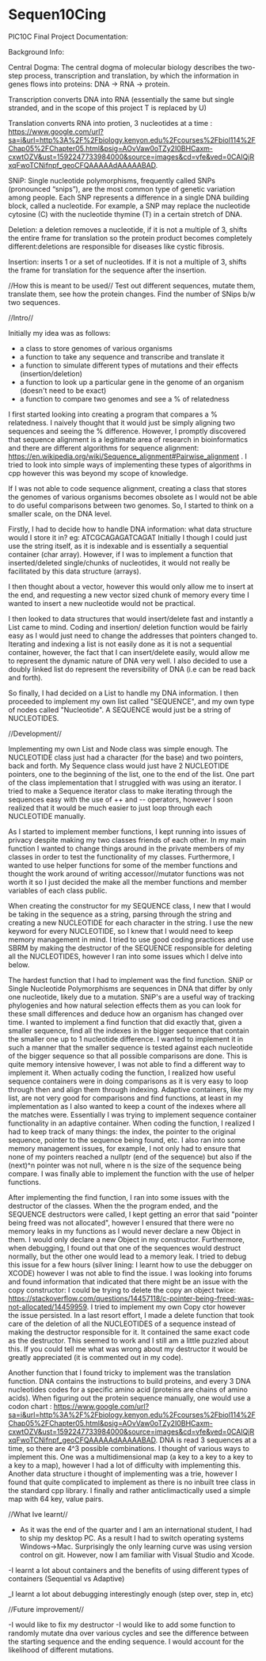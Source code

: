 # Sequen10Cing
PIC10C Final Project Documentation:


Background Info:

Central Dogma: 
The central dogma of molecular biology describes the two-step process, transcription and translation, by which the information in genes flows into proteins: DNA → RNA → protein.

Transcription converts DNA into RNA (essentially the same but single stranded, and in the scope of this project T is replaced by U)

Translation converts RNA into protien, 3 nucleotides at a time : https://www.google.com/url?sa=i&url=http%3A%2F%2Fbiology.kenyon.edu%2Fcourses%2Fbiol114%2FChap05%2FChapter05.html&psig=AOvVaw0oTZy2I0BHCaxm-cxwtOZV&ust=1592247733984000&source=images&cd=vfe&ved=0CAIQjRxqFwoTCNifnpf_geoCFQAAAAAdAAAAABAD.

SNiP:
Single nucleotide polymorphisms, frequently called SNPs (pronounced “snips”), are the most common type of genetic variation among people. Each SNP represents a difference in a single DNA building block, called a nucleotide. For example, a SNP may replace the nucleotide cytosine (C) with the nucleotide thymine (T) in a certain stretch of DNA.

Deletion: a deletion removes a nucleotide, if it is not a multiple of 3, shifts the entire frame for translation so the protein product becomes completely different:deletions are responsible for diseases like cystic fibrosis.

Insertion: inserts 1 or a set of nucleotides. If it is not a multiple of 3, shifts the frame for translation for the sequence after the insertion.

//How this is meant to be used//
Test out different sequences, mutate them, translate them, see how the protein changes.
Find the number of SNips b/w two sequences.



//Intro//

Initially my idea was as follows: 
- a class to store genomes of various organisms
- a function to take any sequence and transcribe and translate it
- a function to simulate different types of mutations and their effects (insertion/deletion)
- a function to look up a particular gene in the genome of an organism (doesn't need to be exact)
- a function to compare two genomes and see a % of relatedness

I first started looking into creating a program that compares a % relatedness. I naively thought that it would just be simply aligning two sequences and seeing the % difference. However, I promptly discovered that sequence alignment is a legitimate area of research in bioinformatics and there are different algorithms for sequence alignment: https://en.wikipedia.org/wiki/Sequence_alignment#Pairwise_alignment . I tried to look into simple ways of implementing these types of algorithms in cpp however this was beyond my scope of knowledge.

If I was not able to code sequence alignment, creating a class that stores the genomes of various organisms becomes obsolete as I would not be able to do useful comparisons between two genomes. So, I started to think on a smaller scale, on the DNA level.

Firstly, I had to decide how to handle DNA information: what data structure would I store it in? eg: ATCGCAGAGATCAGAT
Initially I though I could just use the string itself, as it is indexable and is essentially a sequential container (char array). However, if I was to implement a function that inserted/deleted single/chunks of nucleotides, it would not really be facilitated by this data structure (arrays).

I then thought about a vector, however this would only allow me to insert at the end, and requesting a new vector sized chunk of memory every time I wanted to insert a new nucleotide would not be practical.

I then looked to data structures that would insert/delete fast and instantly a List came to mind. Coding and insertion/ deletion function would be fairly easy as I would just need to change the addresses that pointers changed to. Iterating and indexing a list is not easily done as it is not a sequential container, however, the fact that I can insert/delete easily, would allow me to represent the dynamic nature of DNA very well. I also decided to use a doubly linked list do represent the reversibility of DNA (i.e can be read back and forth).

So finally, I had decided on a List to handle my DNA information. I then proceeded to implement my own list called "SEQUENCE", and my own type of nodes called "Nucleotide". A SEQUENCE would just be a string of NUCLEOTIDES.


//Development//


Implementing my own List and Node class was simple enough. The NUCLEOTIDE class just had a character (for the base) and two pointers, back and forth. My Sequence class would just have 2 NUCLEOTIDE pointers, one to the beginning of the list, one to the end of the list. 
One part of the class implementation that I struggled with was using an iterator. I tried to make a Sequence iterator class to make iterating through the sequences easy with the use of ++ and -- operators, however I soon realized that it would be much easier to just loop through each NUCLEOTIDE manually.

As I started to implement member functions, I kept running into issues of privacy despite making my two classes friends of each other. In my main function I wanted to change things around in the private members of my classes in order to test the functionality of my classes. Furthermore, I wanted to use helper functions for some of the member functions and thought the work around of writing accessor//mutator functions was not worth it so I just decided the make all the member functions and member variables of each class public. 

When creating the constructor for my SEQUENCE class, I new that I would be taking in the sequence as a string, parsing through the string and creating a new NUCLEOTIDE for each character in the string. I use the new keyword for every NUCLEOTIDE, so I knew that I would need to keep memory management in mind. 
I tried to use good coding practices and use SBRM by making the destructor of the SEQUENCE responsible for deleting all the NUCLEOTIDES, however I ran into some issues which I delve into below.

The hardest function that I had to implement was the find function. SNiP or Single Nucleotide Polymorphisms are sequences in DNA that differ by only one nucleotide, likely due to a mutation. SNiP's are a useful way of tracking phylogenies and how natural selection effects them as you can look for these small differences and deduce how an organism has changed over time. I wanted to implement a find function that did exactly that, given a smaller sequence, find all the indexes in the bigger sequence that contain the smaller one up to 1 nucleotide difference. I wanted to implement it in such a manner that the smaller sequence is tested against each nucleotide of the bigger sequence so that all possible comparisons are done. This is quite memory intensive however, I was not able to find a different way to implement it.
When actually coding the function, I realized how useful sequence containers were in doing comparisons as it is very easy to loop through then and align them through indexing. Adaptive containers, like my list, are not very good for comparisons and find functions, at least in my implementation as I also wanted to keep a count of the indexes where all the matches were. Essentially I was trying to implement sequence container functionality in an adaptive container. When coding the function, I realized I had to keep track of many things: the index, the pointer to the original sequence, pointer to the sequence being found, etc. I also ran into some memory management issues, for example, I not only had to ensure that none of my pointers reached a nullptr (end of the sequence) but also if the (next)^n pointer was not null, where n is the size of the sequence being compare. I was finally able to implement the function with the use of helper functions.



After implementing the find function, I ran into some issues with the destructor of the classes. When the the program ended, and the SEQUENCE destructors were called, I kept getting an error that said "pointer being freed was not allocated", however I ensured that there were no memory leaks in my functions as I would never declare a new Object in them. I would only declare a new Object in my constructor. Furthermore, when debugging, I found out that one of the sequences would destruct normally, but the other one would lead to a memory leak. I tried to debug this issue for a few hours (silver lining: I learnt how to use the debugger on XCODE) however I was not able to find the issue. I was looking into forums and found information that indicated that there might be an issue with the copy constructor: I could be trying to delete the copy an object twice: https://stackoverflow.com/questions/14457118/c-pointer-being-freed-was-not-allocated/14459959.
I tried to implement my own Copy ctor however the issue persisted. In a last resort effort, I made a delete function that took care of the deletion of all the NUCLEOTIDES of a sequence instead of making the destructor responsible for it. It contained the same exact code as the destructor. This seemed to work and I still am a little puzzled about this. If you could tell me what was wrong about my destructor it would be greatly appreciated (it is commented out in my code).


Another function that I found tricky to implement was the translation function. DNA contains the instructions to build proteins, and every 3 DNA nucleotides codes for a specific amino acid (proteins are chains of amino acids). When figuring out the protein sequence manually, one would use a codon chart : https://www.google.com/url?sa=i&url=http%3A%2F%2Fbiology.kenyon.edu%2Fcourses%2Fbiol114%2FChap05%2FChapter05.html&psig=AOvVaw0oTZy2I0BHCaxm-cxwtOZV&ust=1592247733984000&source=images&cd=vfe&ved=0CAIQjRxqFwoTCNifnpf_geoCFQAAAAAdAAAAABAD. DNA is read 3 sequences at a time, so there are 4^3 possible combinations.
I thought of various ways to implement this. One was a multidimensional map (a key to a key to a key to a key to a map), however I had a lot of difficulty with implementing this.
Another data structure i thought of implementing was a trie, however I found that quite complicated to implement as there is no inbuilt tree class in the standard cpp library. I finally and rather anticlimactically used a simple map with 64 key, value pairs. 


//What Ive learnt//

- As it was the end of the quarter and I am an international student, I had to ship my desktop PC. As a result I had to switch operating systems Windows->Mac. Surprisingly the only learning curve was using version control on git. However, now I am familiar with Visual Studio and Xcode.

-I learnt a lot about containers and the benefits of using different types of containers (Sequential vs Adaptive)

_I learnt a lot about debugging interestingly enough (step over, step in, etc)


//Future improvement//

-I would like to fix my destructor
-I would like to add some function to randomly mutate dna over various cycles and see the difference between the starting sequence and the ending sequence. I would account for the likelihood of different mutations.
